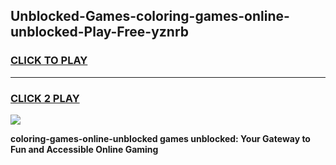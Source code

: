 
## Unblocked-Games-coloring-games-online-unblocked-Play-Free-yznrb
<h3>
<a href="https://premium76.site?title=coloring-games-online-unblocked&ref=18A1">CLICK TO PLAY</a></h3>
<hr>

<h3>
<a href="https://premium76.site?title=coloring-games-online-unblocked&ref=18A1">CLICK 2 PLAY</a>
  
</h3>

<a href="https://premium76.site?title=coloring-games-online-unblocked&ref=18A1"><img src="https://clearcache.store/games.png"></a>


**coloring-games-online-unblocked games unblocked: Your Gateway to Fun and Accessible Online Gaming**
